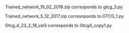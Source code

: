 Trained_network_19_02_2018.zip corresponds to gtcg_3.py

Trained_network_5_12_2017.zip corresnponds to GTCG_1.py

Gtcg_4_23_2_18_val3 corresponds to Gtcg4_copy1.py
